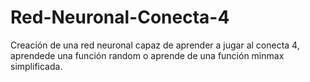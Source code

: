 # Red-Neuronal-Conecta-4

Creación de una red neuronal capaz de aprender a jugar al conecta 4, aprendede una función random o aprende de una función minmax simplificada.
